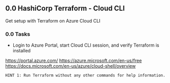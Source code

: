 ## 0.0 HashiCorp Terraform - Cloud CLI
Get setup with Terraform on Azure Cloud CLI

### 0.0 Tasks
* Login to Azure Portal, start Cloud CLI session, and verify Terraform is installed

https://portal.azure.com/
https://azure.microsoft.com/en-us/free
https://docs.microsoft.com/en-us/azure/cloud-shell/overview

`HINT 1: Run Terraform without any other commands for help information.`

